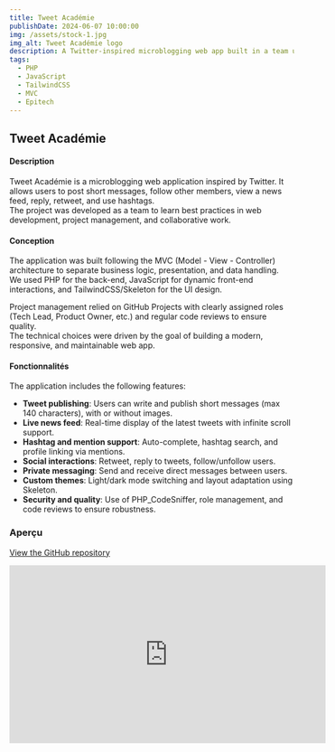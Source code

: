 ```yaml
---
title: Tweet Académie
publishDate: 2024-06-07 10:00:00
img: /assets/stock-1.jpg
img_alt: Tweet Académie logo
description: A Twitter-inspired microblogging web app built in a team using MVC architecture with PHP, JS, and Tailwind/Skeleton.
tags:
  - PHP
  - JavaScript
  - TailwindCSS
  - MVC
  - Epitech
---
```


## Tweet Académie

#### Description

Tweet Académie is a microblogging web application inspired by Twitter. It allows users to post short messages, follow other members, view a news feed, reply, retweet, and use hashtags.  
The project was developed as a team to learn best practices in web development, project management, and collaborative work.

#### Conception

The application was built following the MVC (Model - View - Controller) architecture to separate business logic, presentation, and data handling.  
We used PHP for the back-end, JavaScript for dynamic front-end interactions, and TailwindCSS/Skeleton for the UI design.

Project management relied on GitHub Projects with clearly assigned roles (Tech Lead, Product Owner, etc.) and regular code reviews to ensure quality.  
The technical choices were driven by the goal of building a modern, responsive, and maintainable web app.

#### Fonctionnalités

The application includes the following features:

- **Tweet publishing**: Users can write and publish short messages (max 140 characters), with or without images.  
- **Live news feed**: Real-time display of the latest tweets with infinite scroll support.  
- **Hashtag and mention support**: Auto-complete, hashtag search, and profile linking via mentions.  
- **Social interactions**: Retweet, reply to tweets, follow/unfollow users.  
- **Private messaging**: Send and receive direct messages between users.  
- **Custom themes**: Light/dark mode switching and layout adaptation using Skeleton.  
- **Security and quality**: Use of PHP_CodeSniffer, role management, and code reviews to ensure robustness.

### Aperçu

[View the GitHub repository](https://github.com/gus5900000/Tweet_Academie)  

<iframe width="560" height="315" src="https://www.youtube.com/embed/7yPloerH1ec" frameborder="0" allowfullscreen></iframe>
